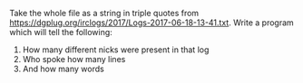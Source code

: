 Take the whole file as a string in triple quotes from https://dgplug.org/irclogs/2017/Logs-2017-06-18-13-41.txt. Write a program which will tell the following:

  1.  How many different nicks were present in that log
  2. Who spoke how many lines
  3.  And how many words
